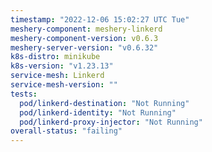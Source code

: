 ```yaml
---
timestamp: "2022-12-06 15:02:27 UTC Tue"
meshery-component: meshery-linkerd
meshery-component-version: v0.6.3
meshery-server-version: "v0.6.32"
k8s-distro: minikube
k8s-version: "v1.23.13"
service-mesh: Linkerd
service-mesh-version: ""
tests:
  pod/linkerd-destination: "Not Running"
  pod/linkerd-identity: "Not Running"
  pod/linkerd-proxy-injector: "Not Running"
overall-status: "failing"
---
```

